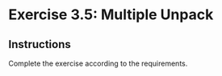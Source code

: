 # Exercise 3.5: Multiple Unpack

## Instructions

Complete the exercise according to the requirements.
